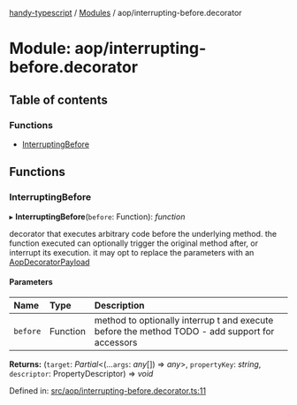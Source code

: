 [handy-typescript](../README.md) / [Modules](../modules.md) / aop/interrupting-before.decorator

# Module: aop/interrupting-before.decorator

## Table of contents

### Functions

- [InterruptingBefore](aop_interrupting_before_decorator.md#interruptingbefore)

## Functions

### InterruptingBefore

▸ **InterruptingBefore**(`before`: Function): *function*

decorator that executes arbitrary code before the underlying method. the function executed can
optionally trigger the original method after, or interrupt its execution. it may opt to replace
the parameters with an [AopDecoratorPayload](../interfaces/aop_aop_decorator_payload_interface.aopdecoratorpayload.md)

#### Parameters

| Name | Type | Description |
| :------ | :------ | :------ |
| `before` | Function | method to optionally interrup t and execute before the method TODO - add support for accessors |

**Returns:** (`target`: *Partial*<(...`args`: *any*[]) => *any*\>, `propertyKey`: *string*, `descriptor`: PropertyDescriptor) => *void*

Defined in: [src/aop/interrupting-before.decorator.ts:11](https://github.com/robbiemu/handy-typescript/blob/0ef0b5c/src/aop/interrupting-before.decorator.ts#L11)
